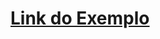 # [Link do Exemplo](https://users.cs.jmu.edu/bernstdh/web/common/lectures/summary_opengl-bezier-surfaces.php)
